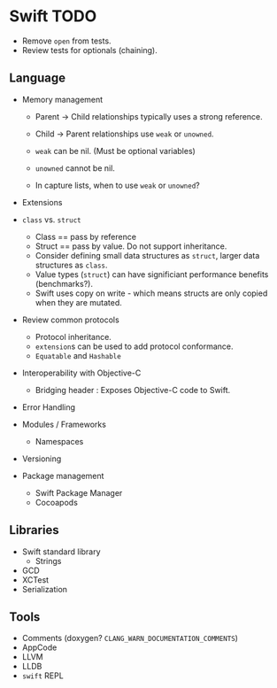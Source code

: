 # Swift TODO

* Remove `open` from tests.
* Review tests for optionals (chaining).

## Language

* Memory management
    * Parent -> Child relationships typically uses a strong reference.
    * Child -> Parent relationships use `weak` or `unowned`.
    * `weak` can be nil. (Must be optional variables)
    * `unowned` cannot be nil.

    * In capture lists, when to use `weak` or `unowned`?

* Extensions

* `class` vs. `struct`
    * Class == pass by reference
    * Struct == pass by value. Do not support inheritance.
    * Consider defining small data structures as `struct`, larger data structures as `class`.
    * Value types (`struct`) can have significiant performance benefits (benchmarks?).
    * Swift uses copy on write - which means structs are only copied when they are mutated.

* Review common protocols
    * Protocol inheritance.
    * `extension`s can be used to add protocol conformance.
    * `Equatable` and `Hashable`

* Interoperability with Objective-C
    * Bridging header : Exposes Objective-C code to Swift.

* Error Handling

* Modules / Frameworks
    * Namespaces

* Versioning

* Package management
    * Swift Package Manager
    * Cocoapods

## Libraries

* Swift standard library
  * Strings
* GCD
* XCTest
* Serialization

## Tools

* Comments (doxygen? `CLANG_WARN_DOCUMENTATION_COMMENTS`)
* AppCode
* LLVM
* LLDB
* `swift` REPL
